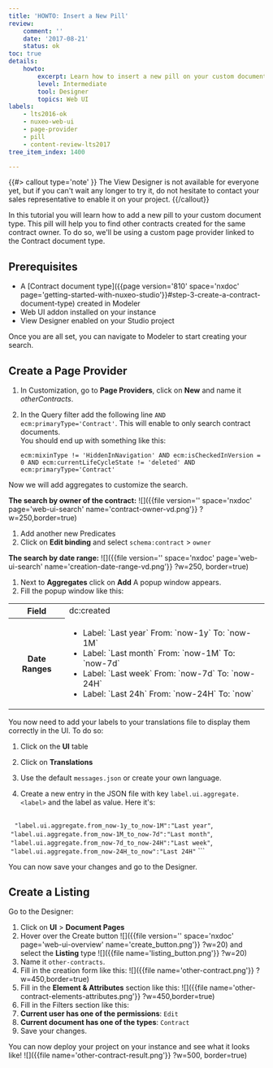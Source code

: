 ```yaml
---
title: 'HOWTO: Insert a New Pill'
review:
    comment: ''
    date: '2017-08-21'
    status: ok
toc: true
details:
    howto:
        excerpt: Learn how to insert a new pill on your custom document type
        level: Intermediate
        tool: Designer
        topics: Web UI
labels:
    - lts2016-ok
    - nuxeo-web-ui
    - page-provider
    - pill
    - content-review-lts2017
tree_item_index: 1400

---
```

{{#> callout type='note' }}
The View Designer is not available for everyone yet, but if you can't wait any longer to try it, do not hesitate to contact your sales representative to enable it on your project.
{{/callout}}

In this tutorial you will learn how to add a new pill to your custom document type. This pill will help you to find other contracts created for the same contract owner. To do so, we'll be using a custom page provider linked to the Contract document type.

## Prerequisites
- A [Contract document type]({{page version='810' space='nxdoc' page='getting-started-with-nuxeo-studio'}}#step-3-create-a-contract-document-type) created in Modeler
- Web UI addon installed on your instance
- View Designer enabled on your Studio project

Once you are all set, you can navigate to Modeler to start creating your search.

## Create a Page Provider

1. In Customization, go to **Page Providers**, click on **New** and name it _otherContracts_.
1. In the Query filter add the following line `AND ecm:primaryType='Contract'`. This will enable to only search contract documents.</br>
   You should end up with something like this:

   ```
   ecm:mixinType != 'HiddenInNavigation' AND ecm:isCheckedInVersion = 0 AND ecm:currentLifeCycleState != 'deleted' AND ecm:primaryType='Contract'
   ```

Now we will add aggregates to customize the search.

**The search by owner of the contract:**
![]({{file version='' space='nxdoc' page='web-ui-search' name='contract-owner-vd.png'}} ?w=250,border=true)
  1. Add another new Predicates
  1. Click on **Edit binding** and select `schema:contract` > `owner`

**The search by date range:**
![]({{file version='' space='nxdoc' page='web-ui-search' name='creation-date-range-vd.png'}} ?w=250, border=true)
1. Next to **Aggregates** click on **Add**
  A popup window appears.
1. Fill the popup window like this:
  <div class="table-scroll">
  <table class="hover">
  <tbody>
  <tr>
  <th colspan="1">Field</th>
  <td colspan="1">dc:created</td>
  </tr>
  <tr>
  <th colspan="1">Date Ranges</th><td colspan="1">
  <ul>
      <li>Label: `Last year` From: `now-1y` To: `now-1M`</li>
      <li>Label: `Last month` From: `now-1M` To: `now-7d`</li>
      <li>Label: `Last week` From: `now-7d` To: `now-24H`</li>
      <li>Label: `Last 24h` From: `now-24H` To: `now`</li>
  </ul>
  </td>
  </tr>
  </tbody>
  </table>
  </div>

You now need to add your labels to your translations file to display them correctly in the UI. To do so:

1. Click on the **UI** table
1. Click on **Translations**
1. Use the default `messages.json` or create your own language.
1. Create a new entry in the JSON file with key `label.ui.aggregate.<label>` and the label as value. Here it's:

    ```
    `"label.ui.aggregate.from_now-1y_to_now-1M":"Last year"`,
    `"label.ui.aggregate.from_now-1M_to_now-7d":"Last month"`,
    `"label.ui.aggregate.from_now-7d_to_now-24H":"Last week"`,
    `"label.ui.aggregate.from_now-24H_to_now":"Last 24H"`
    ```

You can now save your changes and go to the Designer.

## Create a Listing
Go to the Designer:
1. Click on **UI** > **Document Pages**   
1. Hover over the Create button ![]({{file version='' space='nxdoc' page='web-ui-overview' name='create_button.png'}} ?w=20) and select the **Listing** type ![]({{file name='listing_button.png'}} ?w=20)
1. Name it `other-contracts`.
1. Fill in the creation form like this:
  ![]({{file name='other-contract.png'}} ?w=450,border=true)
1. Fill in the **Element & Attributes** section like this:
  ![]({{file name='other-contract-elements-attributes.png'}} ?w=450,border=true)
1. Fill in the Filters section like this:
  1. **Current user has one of the permissions**: `Edit`
  1. **Current document has one of the types**: `Contract`
1. Save your changes.  

You can now deploy your project on your instance and see what it looks like!
![]({{file name='other-contract-result.png'}} ?w=500, border=true)
